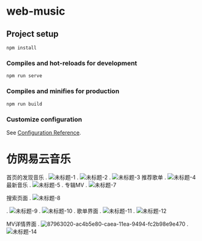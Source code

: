 # web-music

## Project setup
```
npm install
```

### Compiles and hot-reloads for development
```
npm run serve
```

### Compiles and minifies for production
```
npm run build
```

### Customize configuration
See [Configuration Reference](https://cli.vuejs.org/config/).


# 仿网易云音乐
首页的发现音乐
.
![未标题-1](https://user-images.githubusercontent.com/65821989/87960033-51176d00-cae6-11ea-94c0-2c9caa79c8e2.jpg)
.
![未标题-2](https://user-images.githubusercontent.com/65821989/87960201-8ae87380-cae6-11ea-9f90-2ac8d9907686.jpg)
.
![未标题-3](https://user-images.githubusercontent.com/65821989/87960423-ddc22b00-cae6-11ea-9d68-207f87863807.jpg)
推荐歌单
.
![未标题-4](https://user-images.githubusercontent.com/65821989/87960587-182bc800-cae7-11ea-99d0-ac794e2ad582.jpg)
最新音乐
.
![未标题-5](https://user-images.githubusercontent.com/65821989/87960644-2e398880-cae7-11ea-9ed2-33bedc7c3898.jpg)
.
专辑MV
.
![未标题-7](https://user-images.githubusercontent.com/65821989/87960735-51643800-cae7-11ea-8cc6-d40ae5eab6f9.jpg)

搜索页面
.
![未标题-8](https://user-images.githubusercontent.com/65821989/87960796-66d96200-cae7-11ea-8d88-0f4b66eea5b4.jpg)

.
![未标题-9](https://user-images.githubusercontent.com/65821989/87962816-60001e80-caea-11ea-9bbb-9d89a0c5e3ce.jpg)
.
![未标题-10](https://user-images.githubusercontent.com/65821989/87962866-727a5800-caea-11ea-8396-07e1977ffcac.jpg)
.
歌单界面
.
![未标题-11](https://user-images.githubusercontent.com/65821989/87962929-8de56300-caea-11ea-84c8-8022d83ea88a.jpg)
.
![未标题-12](https://user-images.githubusercontent.com/65821989/87962978-9ccc1580-caea-11ea-9357-7411067dbbd1.jpg)

MV详情界面
.
![87963020-ac4b5e80-caea-11ea-9494-fc2b98e9e470](https://user-images.githubusercontent.com/65821989/88522385-d8099f80-d028-11ea-87ab-2d60939b25a1.jpg)
.
![未标题-14](https://user-images.githubusercontent.com/65821989/87963065-bb321100-caea-11ea-93aa-992573a26e97.jpg)
